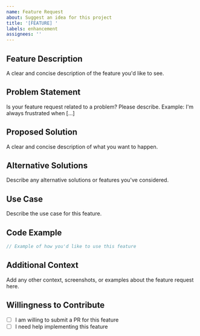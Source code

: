 ```yaml
---
name: Feature Request
about: Suggest an idea for this project
title: '[FEATURE] '
labels: enhancement
assignees: ''
---
```


## Feature Description

A clear and concise description of the feature you'd like to see.

## Problem Statement

Is your feature request related to a problem? Please describe.
Example: I'm always frustrated when [...]

## Proposed Solution

A clear and concise description of what you want to happen.

## Alternative Solutions

Describe any alternative solutions or features you've considered.

## Use Case

Describe the use case for this feature.

## Code Example

```typescript
// Example of how you'd like to use this feature
```

## Additional Context

Add any other context, screenshots, or examples about the feature request here.

## Willingness to Contribute

- [ ] I am willing to submit a PR for this feature
- [ ] I need help implementing this feature
